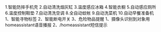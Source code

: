 1.智能防摔手机壳
2.自动清洗烟灰缸
3.温度感应冰箱
4.智能衣橱
5.自动感应厕所
6.温度控制鞋垫
7.自动清洗空调
8.全自动蚊帐
9.自动洗菜机
10.自动早餐准备机
1、智能寻物标签
2、智能断电开关
3、危险物品提醒
1、摄像头识别到对象用homeassistant语音播报
2、/homeassistant短信提示
